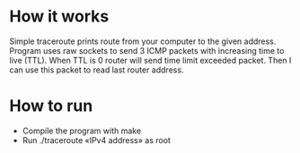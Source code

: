 # How it works
Simple traceroute prints route from your computer to the given address. Program uses raw sockets to send 3 ICMP packets with increasing time to live (TTL). When TTL is 0 router will send time limit exceeded packet. Then I can use this packet to read last router address.

# How to run
- Compile the program with make
- Run ./traceroute «IPv4 address» as root
